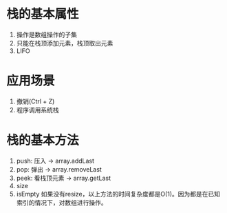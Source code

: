 # 栈的基本属性
1. 操作是数组操作的子集
2. 只能在栈顶添加元素，栈顶取出元素
3. LIFO

# 应用场景
1. 撤销(Ctrl + Z)
2. 程序调用系统栈

# 栈的基本方法
1. push: 压入 -> array.addLast
2. pop: 弹出 -> array.removeLast
3. peek: 看栈顶元素 -> array.getLast
4. size
5. isEmpty
如果没有resize，以上方法的时间复杂度都是O(1)。因为都是在已知索引的情况下，对数组进行操作。

